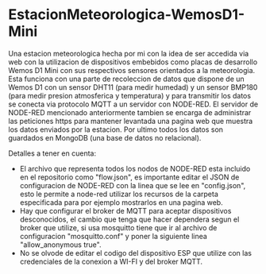 # EstacionMeteorologica-WemosD1-Mini

Una estacion meteorologica hecha por mi con la idea de ser accedida via web con la utilizacion de dispositivos embebidos como placas de desarrollo Wemos D1 Mini con sus respectivos sensores orientados a la meteorologia. Esta funciona con una parte de recoleccion de datos que dispone de un Wemos D1 con un sensor DHT11 (para medir humedad) y un sensor BMP180 (para medir presion atmosferica y temperatura) y para transmitir los datos se conecta via protocolo MQTT a un servidor con NODE-RED. El servidor de NODE-RED mencionado anteriormente tambien se encarga de administrar las peticiones https para mantener levantada una pagina web que muestra los datos enviados por la estacion. Por ultimo todos los datos son guardados en MongoDB (una base de datos no relacional).


Detalles a tener en cuenta:
  - El archivo que representa todos los nodos de NODE-RED esta incluido en el repositorio como "flow.json", es importante editar el JSON de configuracion de NODE-RED con la linea que se lee en "config.json", esto le permite a node-red utilizar los recursos de la carpeta especificada para por ejemplo mostrarlos en una pagina web.
  - Hay que configurar el broker de MQTT para aceptar dispositivos desconocidos, el cambio que tenga que hacer dependera segun el broker que utilize, si usa mosquitto tiene que ir al archivo de configuracion "mosquitto.conf" y poner la siguiente linea "allow_anonymous true".
  - No se olvode de editar el codigo del dispositivo ESP que utilize con las credenciales de la conexion a WI-FI y del broker MQTT.
